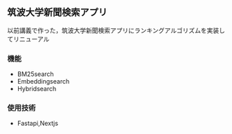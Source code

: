 ## 筑波大学新聞検索アプリ

以前講義で作った，筑波大学新聞検索アプリにランキングアルゴリズムを実装してリニューアル

### 機能
- BM25search
- Embeddingsearch
- Hybridsearch

 ### 使用技術
 - Fastapi,Nextjs
